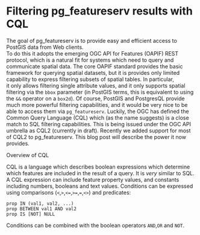 # Filtering pg_featureserv results with CQL

The goal of pg_featureserv is to provide easy and efficient access to PostGIS data from Web clients.  
To do this it adopts the emerging OGC API for Features (OAPIF) REST protocol, which is a natural fit for systems which need to query and communicate spatial data.
The core OAPIF standard provides the basic framework for querying spatial datasets, but it is provides only limited capability 
to express filtering subsets of spatial tables.  In particular,  
it only allows filtering single attribute values,
and it only supports spatial filtering via the `bbox` parameter (in PostGIS terms, this is equivalent to using the `&&` operator on a `box2d`).
Of course, PostGIS and PostgresQL provide much more powerful filtering capabilities, 
and it would be very nice to be able to access them via `pg_featureserv`.
Luckily, the OGC has defined the Common Query Language (CQL) which (as the name suggests) is a close match to SQL filtering capabilities.
This is being issued under the OGC API umbrella as CQL2 (currently in draft).
Recently we added support for most of CQL2 to pg_featureserv.
This blog post will describe the power it now provides.

Overview of CQL

CQL is a language which describes boolean expressions which determine which features are included in the result of a query.
It is *very* similar to SQL.
A CQL expression can include feature property values, and constants including numbers, booleans and text values.
Conditions can be expressed using comparisons (`<`,`>`,`<=`,`>=`,`=`,`<>`) and predicates:
```
prop IN (val1, val2, ...)
prop BETWEEN val1 AND val2
prop IS [NOT] NULL
```
Conditions can be combined with the boolean operators `AND`,`OR` and `NOT`.


 
